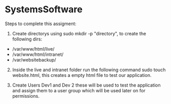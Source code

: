# SystemsSoftware
Steps to complete this assigment:

1. Create directorys using sudo mkdir -p "directory", to create the following dirs: 
- /var/www/html/live/ 
- /var/www/html/intranet/ 
- /var/websitebackup/

2. Inside the live and intranet folder run the following command sudo touch website.html, this creates a empty html file to test our application.

3. Create Users Dev1 and Dev 2 these will be used to test the application and assign them to a user group which will be used later on for permissions.
